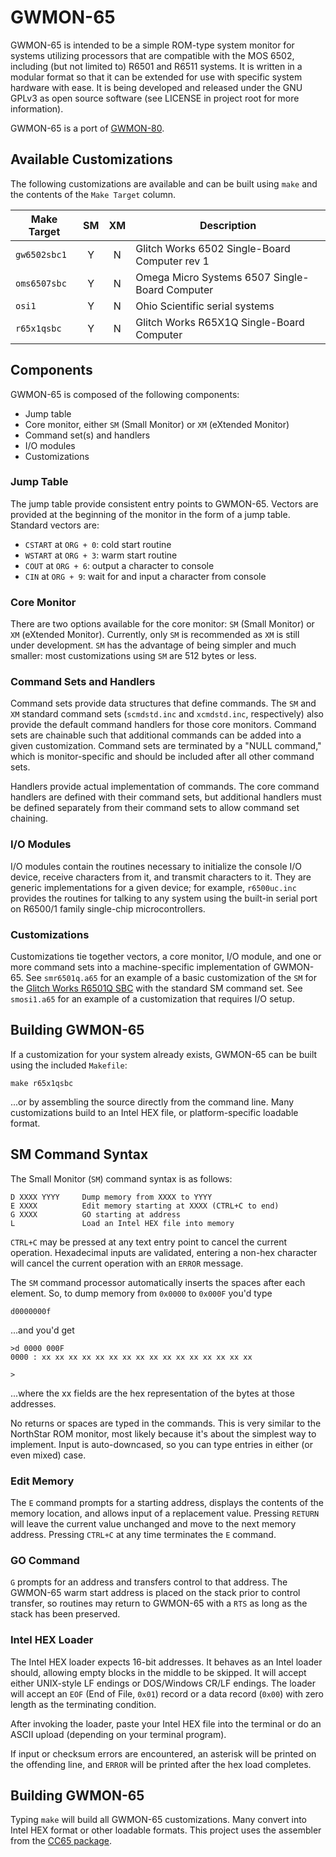 GWMON-65
========

GWMON-65 is intended to be a simple ROM-type system monitor for systems utilizing processors that are compatible with the MOS 6502, including (but not limited to) R6501 and R6511 systems. It is written in a modular format so that it can be extended for use with specific system hardware with ease. It is being developed and released under the GNU GPLv3 as open source software (see LICENSE in project root for more information).

GWMON-65 is a port of [GWMON-80](https://github.com/glitchwrks/gwmon-80).

Available Customizations
------------------------

The following customizations are available and can be built using `make` and the contents of the `Make Target` column.

| Make Target | SM | XM | Description                                        |
|-------------|:--:|:--:|----------------------------------------------------|
| `gw6502sbc1`| Y  | N  | Glitch Works 6502 Single-Board Computer rev 1      |
| `oms6507sbc`| Y  | N  | Omega Micro Systems 6507 Single-Board Computer     |
| `osi1`      | Y  | N  | Ohio Scientific serial systems                     |
| `r65x1qsbc` | Y  | N  | Glitch Works R65X1Q Single-Board Computer          |

Components
----------

GWMON-65 is composed of the following components:

* Jump table
* Core monitor, either `SM` (Small Monitor) or `XM` (eXtended Monitor)
* Command set(s) and handlers
* I/O modules
* Customizations

### Jump Table

The jump table provide consistent entry points to GWMON-65. Vectors are provided at the beginning of the monitor in the form of a jump table. Standard vectors are:

* `CSTART` at `ORG + 0`: cold start routine
* `WSTART` at `ORG + 3`: warm start routine
* `COUT` at `ORG + 6`: output a character to console
* `CIN` at `ORG + 9`: wait for and input a character from console

### Core Monitor

There are two options available for the core monitor: `SM` (Small Monitor) or `XM` (eXtended Monitor). Currently, only `SM` is recommended as `XM` is still under development. `SM` has the advantage of being simpler and much smaller: most customizations using `SM` are 512 bytes or less.

### Command Sets and Handlers

Command sets provide data structures that define commands. The `SM` and `XM` standard command sets (`scmdstd.inc` and `xcmdstd.inc`, respectively) also provide the default command handlers for those core monitors. Command sets are chainable such that additional commands can be added into a given customization. Command sets are terminated by a "NULL command," which is monitor-specific and should be included after all other command sets.

Handlers provide actual implementation of commands. The core command handlers are defined with their command sets, but additional handlers must be defined separately from their command sets to allow command set chaining.

### I/O Modules

I/O modules contain the routines necessary to initialize the console I/O device, receive characters from it, and transmit characters to it. They are generic implementations for a given device; for example, `r6500uc.inc` provides the routines for talking to any system using the built-in serial port on R6500/1 family single-chip microcontrollers.

### Customizations

Customizations tie together vectors, a core monitor, I/O module, and one or more command sets into a machine-specific implementation of GWMON-65. See `smr6501q.a65` for an example of a basic customization of the `SM` for the [Glitch Works R6501Q SBC](https://www.tindie.com/products/glitchwrks/glitch-works-r6501qr6511q-single-board-computer/) with the standard SM command set. See `smosi1.a65` for an example of a customization that requires I/O setup.

Building GWMON-65
-----------------

If a customization for your system already exists, GWMON-65 can be built using the included `Makefile`:

    make r65x1qsbc

...or by assembling the source directly from the command line. Many customizations build to an Intel HEX file, or platform-specific loadable format.

SM Command Syntax
-----------------

The Small Monitor (`SM`) command syntax is as follows:

    D XXXX YYYY     Dump memory from XXXX to YYYY
    E XXXX          Edit memory starting at XXXX (CTRL+C to end)
    G XXXX          GO starting at address 
    L               Load an Intel HEX file into memory

`CTRL+C` may be pressed at any text entry point to cancel the current operation. Hexadecimal inputs are validated, entering a non-hex character will cancel the current operation with an `ERROR` message.

The `SM` command processor automatically inserts the spaces after each element. So, to dump memory from `0x0000` to `0x000F` you'd type

    d0000000f

...and you'd get

    >d 0000 000F
    0000 : xx xx xx xx xx xx xx xx xx xx xx xx xx xx xx xx
    
    >

...where the xx fields are the hex representation of the bytes at those addresses.

No returns or spaces are typed in the commands. This is very similar to the NorthStar ROM monitor, most likely because it's about the simplest way to implement. Input is auto-downcased, so you can type entries in either (or even mixed) case.

### Edit Memory

The `E` command prompts for a starting address, displays the contents of the memory location, and allows input of a replacement value. Pressing `RETURN` will leave the current value unchanged and move to the next memory address. Pressing `CTRL+C` at any time terminates the `E` command.

### GO Command

`G` prompts for an address and transfers control to that address. The GWMON-65 warm start address is placed on the stack prior to control transfer, so routines may return to GWMON-65 with a `RTS` as long as the stack has been preserved.

### Intel HEX Loader

The Intel HEX loader expects 16-bit addresses. It behaves as an Intel loader should, allowing empty blocks in the middle to be skipped. It will accept either UNIX-style LF endings or DOS/Windows CR/LF endings. The loader will accept an `EOF` (End of File, `0x01`) record or a data record (`0x00`) with zero length as the terminating condition.

After invoking the loader, paste your Intel HEX file into the terminal or do an ASCII upload (depending on your terminal program).

If input or checksum errors are encountered, an asterisk will be printed on the offending line, and `ERROR` will be printed after the hex load completes.

Building GWMON-65
-----------------

Typing `make` will build all GWMON-65 customizations. Many convert into Intel HEX format or other loadable formats. This project uses the assembler from the [CC65 package](https://cc65.github.io/).
